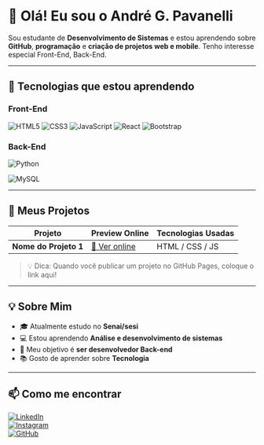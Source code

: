 # 👋 Olá! Eu sou o André G. Pavanelli

Sou estudante de **Desenvolvimento de Sistemas** e estou aprendendo sobre **GitHub**, **programação** e **criação de projetos web e mobile**. Tenho interesse especial Front-End, Back-End.

---

## 🎯 Tecnologias que estou aprendendo

### Front-End
![HTML5](https://img.shields.io/badge/-HTML5-E34F26?style=flat-square&logo=html5&logoColor=white)
![CSS3](https://img.shields.io/badge/-CSS3-1572B6?style=flat-square&logo=css3)
![JavaScript](https://img.shields.io/badge/-JavaScript-F7DF1E?style=flat-square&logo=javascript&logoColor=black)
![React](https://img.shields.io/badge/-React-61DAFB?style=flat-square&logo=react&logoColor=black)
![Bootstrap](https://img.shields.io/badge/-Bootstrap-7952B3?style=flat-square&logo=bootstrap&logoColor=white)

### Back-End

![Python](https://img.shields.io/badge/-Python-3776AB?style=flat-square&logo=python&logoColor=white)

![MySQL](https://img.shields.io/badge/-MySQL-4479A1?style=flat-square&logo=mysql&logoColor=white)



---

## 🚀 Meus Projetos

| Projeto               | Preview Online                        | Tecnologias Usadas        |
|-----------------------|-------------------------------------|--------------------------|
| **Nome do Projeto 1** | [🔗 Ver online](https://pavanelli-dev.github.io/Pagina_sobre_mim/) | HTML / CSS / JS          |


> 💡 Dica: Quando você publicar um projeto no GitHub Pages, coloque o link aqui!

---

## 💡 Sobre Mim

- 🎓 Atualmente estudo no **Senai/sesi**
- 💻 Estou aprendendo **Análise e desenvolvimento de sistemas**
- 🎯 Meu objetivo é **ser desenvolvedor Back-end**
- 📚 Gosto de aprender sobre **Tecnologia**
  

---

## 📫 Como me encontrar

[![LinkedIn](https://img.shields.io/badge/-LinkedIn-blue?style=flat-square&logo=linkedin&logoColor=white)](https://www.linkedin.com/in/andre-gustavo-p-814146345/)  
[![Instagram](https://img.shields.io/badge/-Instagram-E4405F?style=flat-square&logo=instagram&logoColor=white)](https://www.instagram.com/pavanelli.ag/?next=%2F)  
[![GitHub](https://img.shields.io/badge/-GitHub-181717?style=flat-square&logo=github&logoColor=white)](https://github.com/Pavanelli-dev)

